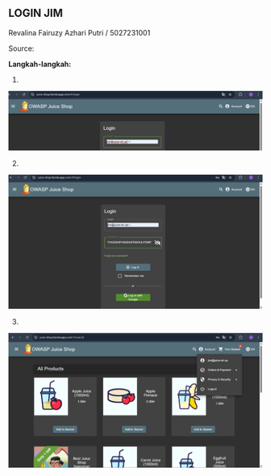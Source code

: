 ## LOGIN JIM

Revalina Fairuzy Azhari Putri / 5027231001

Source: 

**Langkah-langkah:**

1.
![alt text](images/image-8.png)

2. 
![alt text](images/image-9.png)

3.
![alt text](images/image-10.png)